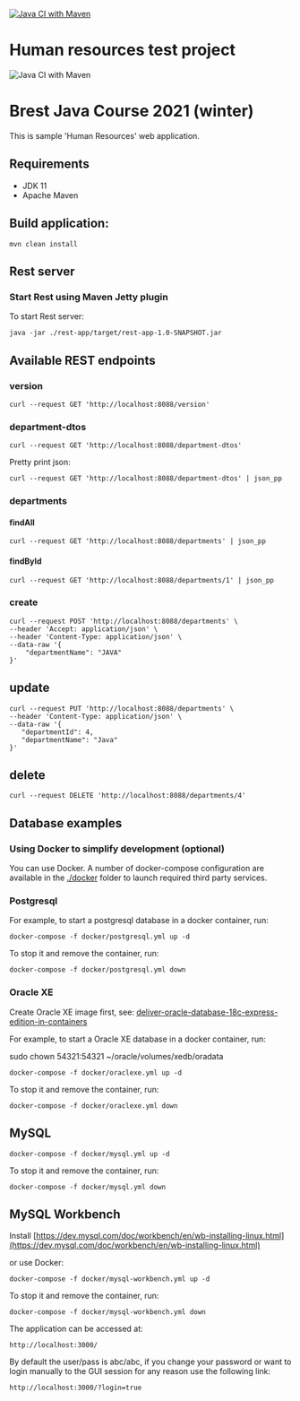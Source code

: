 [![Java CI with Maven](https://github.com/Brest-Java-Course-2021/afedasiuk-hr/actions/workflows/maven.yml/badge.svg)](https://github.com/Brest-Java-Course-2021/afedasiuk-hr/actions/workflows/maven.yml)

# Human resources test project

![Java CI with Maven](https://github.com/Brest-Java-Course-2021/afedasiuk/workflows/Java%20CI%20with%20Maven/badge.svg)

# Brest Java Course 2021 (winter)

This is sample 'Human Resources' web application.

## Requirements

* JDK 11
* Apache Maven

## Build application:
```
mvn clean install
```

## Rest server

### Start Rest using Maven Jetty plugin 
    
To start Rest server:

```
java -jar ./rest-app/target/rest-app-1.0-SNAPSHOT.jar
```

## Available REST endpoints    

### version

```
curl --request GET 'http://localhost:8088/version'
```

### department-dtos

```
curl --request GET 'http://localhost:8088/department-dtos'
```

Pretty print json:

```
curl --request GET 'http://localhost:8088/department-dtos' | json_pp
```

### departments

#### findAll

```
curl --request GET 'http://localhost:8088/departments' | json_pp
```

#### findById

```
curl --request GET 'http://localhost:8088/departments/1' | json_pp
```

### create

```
curl --request POST 'http://localhost:8088/departments' \
--header 'Accept: application/json' \
--header 'Content-Type: application/json' \
--data-raw '{
	"departmentName": "JAVA"
}'
```

## update

```
curl --request PUT 'http://localhost:8088/departments' \
--header 'Content-Type: application/json' \
--data-raw '{
   "departmentId": 4,
   "departmentName": "Java"
}'
```

## delete

```
curl --request DELETE 'http://localhost:8088/departments/4'
```



## Database examples

### Using Docker to simplify development (optional)

You can use Docker.
A number of docker-compose configuration are available in the [./docker](./docker) folder to launch required third party services.


### Postgresql

For example, to start a postgresql database in a docker container, run:

```
docker-compose -f docker/postgresql.yml up -d
```

To stop it and remove the container, run:

```
docker-compose -f docker/postgresql.yml down
```

### Oracle XE


Create Oracle XE image first, see:
[deliver-oracle-database-18c-express-edition-in-containers](https://blogs.oracle.com/oraclemagazine/deliver-oracle-database-18c-express-edition-in-containers)

For example, to start a Oracle XE database in a docker container, run:

sudo chown 54321:54321 ~/oracle/volumes/xedb/oradata


```
docker-compose -f docker/oraclexe.yml up -d
```

To stop it and remove the container, run:

```
docker-compose -f docker/oraclexe.yml down
```


## MySQL

```
docker-compose -f docker/mysql.yml up -d
```

To stop it and remove the container, run:

```
docker-compose -f docker/mysql.yml down
```


## MySQL Workbench

Install [https://dev.mysql.com/doc/workbench/en/wb-installing-linux.html](https://dev.mysql.com/doc/workbench/en/wb-installing-linux.html)

or use Docker:

```
docker-compose -f docker/mysql-workbench.yml up -d
```

To stop it and remove the container, run:

```
docker-compose -f docker/mysql-workbench.yml down
```

The application can be accessed at:

`http://localhost:3000/`

By default the user/pass is abc/abc, if you change your password or want to login manually to the GUI session for any reason use the following link:

`http://localhost:3000/?login=true`
